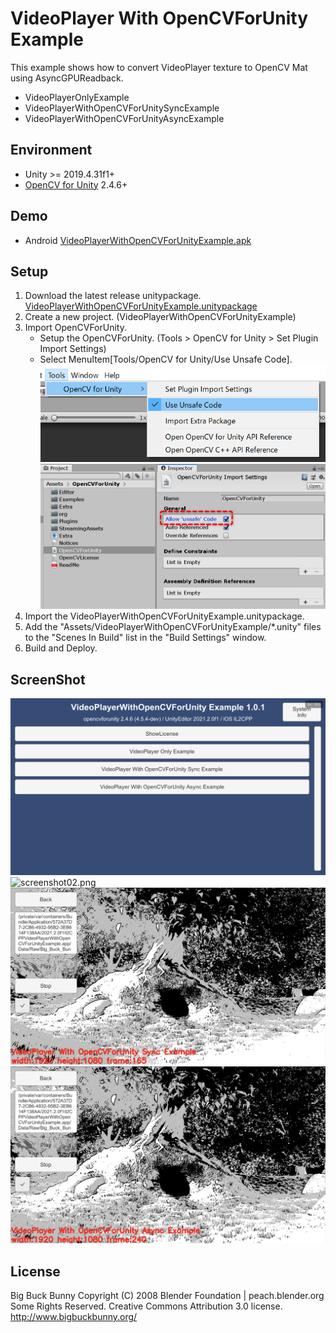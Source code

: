 # VideoPlayer With OpenCVForUnity Example
This example shows how to convert VideoPlayer texture to OpenCV Mat using AsyncGPUReadback.
- VideoPlayerOnlyExample
- VideoPlayerWithOpenCVForUnitySyncExample
- VideoPlayerWithOpenCVForUnityAsyncExample


## Environment
- Unity >= 2019.4.31f1+
- [OpenCV for Unity](https://assetstore.unity.com/packages/tools/integration/opencv-for-unity-21088?aid=1011l4ehR) 2.4.6+


## Demo
- Android [VideoPlayerWithOpenCVForUnityExample.apk](https://github.com/EnoxSoftware/VideoPlayerWithOpenCVForUnityExample/releases)


## Setup
1. Download the latest release unitypackage. [VideoPlayerWithOpenCVForUnityExample.unitypackage](https://github.com/EnoxSoftware/VideoPlayerWithOpenCVForUnityExample/releases)
1. Create a new project. (VideoPlayerWithOpenCVForUnityExample)
1. Import OpenCVForUnity.
    * Setup the OpenCVForUnity. (Tools > OpenCV for Unity > Set Plugin Import Settings)
    * Select MenuItem[Tools/OpenCV for Unity/Use Unsafe Code]. 
      ![Use_UnsafeCode.PNG](Use_UnsafeCode.PNG)
      ![AllowUnsafeCode.PNG](AllowUnsafeCode.PNG)
1. Import the VideoPlayerWithOpenCVForUnityExample.unitypackage.
1. Add the "Assets/VideoPlayerWithOpenCVForUnityExample/*.unity" files to the "Scenes In Build" list in the "Build Settings" window.
1. Build and Deploy.


## ScreenShot
![screenshot01.png](screenshot01.png) 
![screenshot02.png](screenshot02.png) 
![screenshot03.png](screenshot03.png) 
![screenshot04.png](screenshot04.png) 


## License
Big Buck Bunny
Copyright (C) 2008 Blender Foundation | peach.blender.org
Some Rights Reserved. Creative Commons Attribution 3.0 license.
http://www.bigbuckbunny.org/